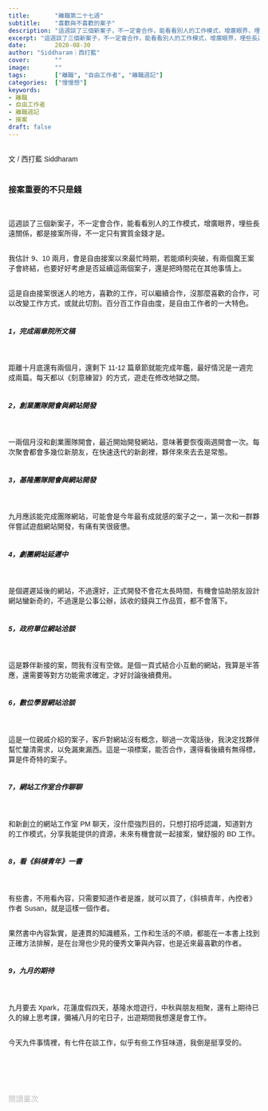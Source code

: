 ```yaml
---
title:       "離職第二十七週"
subtitle:    "喜歡與不喜歡的案子"
description: "這週談了三個新案子，不一定會合作，能看看別人的工作模式，增廣眼界，埋些長遠關係，都是接案所得，不一定只有實質金錢才是..."
excerpt: "這週談了三個新案子，不一定會合作，能看看別人的工作模式，增廣眼界，埋些長遠關係，都是接案所得，不一定只有實質金錢才是..."
date:        2020-08-30
author: "Siddharam｜西打藍"
cover:       ""
image:       ""
tags:        ["離職", "自由工作者", "離職週記"]
categories:  ["慢慢想"]
keywords:
- 離職
- 自由工作者
- 離職週記
- 接案
draft: false
---
```


<article style="font-family: 'Noto Sans TC', '微軟正黑體', sans-serif; font-weight: 300;">

<br>文 / 西打藍 Siddharam<br><br>

<h3 class="article-h1-color">接案重要的不只是錢</h3><br>

這週談了三個新案子，不一定會合作，能看看別人的工作模式，增廣眼界，埋些長遠關係，都是接案所得，不一定只有實質金錢才是。<br><br>

我估計 9、10 兩月，會是自由接案以來最忙時期，若能順利突破，有兩個魔王案子會終結，也要好好考慮是否延續這兩個案子，還是把時間花在其他事情上。<br><br>

這是自由接案很迷人的地方，喜歡的工作，可以繼續合作，沒那麼喜歡的合作，可以改變工作方式，或就此切割。百分百工作自由度，是自由工作者的一大特色。<br><br>


<h5 class="article-h1-color">1，完成兩章院所文稿</h5><br>

距離十月底還有兩個月，還剩下 11-12 篇章節就能完成年鑑，最好情況是一週完成兩篇。每天都以《刻意練習》的方式，遊走在修改地獄之間。<br><br>


<h5 class="article-h1-color">2，創業團隊開會與網站開發</h5><br>

一兩個月沒和創業團隊開會，最近開始開發網站，意味著要恢復兩週開會一次。每次聚會都會多幾位新朋友，在快速迭代的新創裡，夥伴來來去去是常態。<br><br>


<h5 class="article-h1-color">3，基隆團隊開會與網站開發</h5><br>

九月應該能完成團隊網站，可能會是今年最有成就感的案子之一，第一次和一群夥伴嘗試遊戲網站開發，有痛有笑很疲憊。<br><br>


<h5 class="article-h1-color">4，劇團網站延遲中</h5><br>

是個遲遲延後的網站，不過還好，正式開發不會花太長時間，有機會協助朋友設計網站蠻新奇的，不過還是公事公辦，該收的錢與工作品質，都不會落下。<br><br>


<h5 class="article-h1-color">5，政府單位網站洽談</h5><br>

這是夥伴新接的案，問我有沒有空做。是個一頁式結合小互動的網站，我算是半答應，還需要等對方功能需求確定，才好討論後續費用。<br><br>


<h5 class="article-h1-color">6，數位學習網站洽談</h5><br>

這是一位親戚介紹的案子，客戶對網站沒有概念，聊過一次電話後，我決定找夥伴幫忙釐清需求，以免漏東漏西。這是一項標案，能否合作，還得看後續有無得標，算是件奇特的案子。<br><br>


<h5 class="article-h1-color">7，網站工作室合作聊聊</h5><br>

和新創立的網站工作室 PM 聊天，沒什麼強烈目的，只想打招呼認識，知道對方的工作模式，分享我能提供的資源，未來有機會就一起接案，蠻舒服的 BD 工作。<br><br>


<h5 class="article-h1-color">8，看《斜槓青年》一書</h5><br>

有些書，不用看內容，只需要知道作者是誰，就可以買了，《斜槓青年，內控者》作者 Susan，就是這樣一個作者。<br><br>

果然書中內容紮實，是連貫的知識體系，工作和生活的不順，都能在一本書上找到正確方法排解，是在台灣也少見的優秀文筆與內容，也是近來最喜歡的作者。<br><br>


<h5 class="article-h1-color">9，九月的期待</h5><br>

九月要去 Xpark，花蓮度假四天，基隆水燈遊行，中秋與朋友相聚，還有上期待已久的線上思考課，彌補八月的宅日子，出遊期間我想還是會工作。<br><br>

今天九件事情裡，有七件在談工作，似乎有些工作狂味道，我倒是挺享受的。<br><br>




<br><br><br>

</article>

<div style="color: #bfbfbf; font-size: 15px;" id="busuanzi_container_page_pv">
  閱讀量<span id="busuanzi_value_page_pv"></span>次
</div>




<script src="../../js/post.js"></script>




